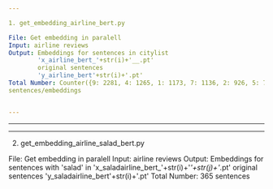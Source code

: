 ```yaml
---

1. get_embedding_airline_bert.py 

File: Get embedding in paralell
Input: airline reviews
Output: Embeddings for sentences in citylist 
        'x_airline_bert_'+str(i)+'__.pt'
        original sentences
        'y_airline_bert'+str(i)+'.pt'
Total Number: Counter({9: 2281, 4: 1265, 1: 1173, 7: 1136, 2: 926, 5: 750, 3: 608, 8: 596})   8735 728
sentences/embeddings


---
```

---
---

2. get_embedding_airline_salad_bert.py

File: Get embedding in paralell
Input: airline reviews
Output: Embeddings for sentences with 'salad' in 
        'x_saladairline_bert_'+str(i)+'_'+str(j)+'_.pt'
        original sentences
        'y_saladairline_bert'+str(i)+'.pt'
Total Number: 365 sentences
